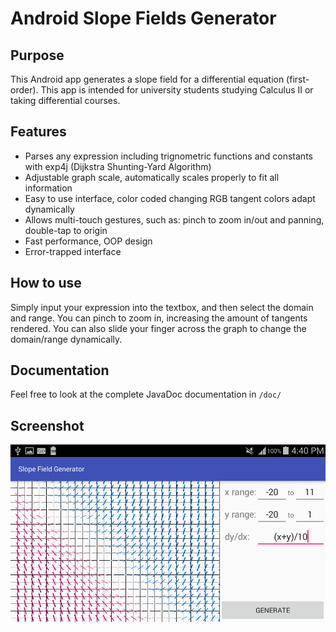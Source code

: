 # Android Slope Fields Generator


## Purpose
This Android app generates a slope field for a differential equation (first-order). This app is intended for university students studying Calculus II or taking differential courses.

## Features
* Parses any expression including trignometric functions and constants with exp4j (Dijkstra Shunting-Yard Algorithm)
* Adjustable graph scale, automatically scales properly to fit all information
* Easy to use interface, color coded changing RGB tangent colors adapt dynamically
* Allows multi-touch gestures, such as: pinch to zoom in/out and panning, double-tap to origin
* Fast performance, OOP design
* Error-trapped interface

## How to use
Simply input your expression into the textbox, and then select the domain and range. You can pinch to zoom in, increasing the amount of tangents rendered. You can also slide your finger across the graph to change the domain/range dynamically.

## Documentation
Feel free to look at the complete JavaDoc documentation in `/doc/`

## Screenshot
![Screen is not available](/screenshots/landscape-phone.png "Simple Slope Field")



